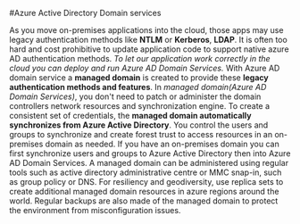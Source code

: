 #Azure Active Directory Domain services

As you move on-premises applications into the cloud, those apps may use legacy authentication methods like **NTLM** or **Kerberos**, **LDAP**. It is often too hard and cost prohibitive to update application code to support native azure AD authentication methods. *To let our application work correctly in the cloud you can deploy and run Azure AD Domain Services.* With Azure AD domain service a **managed domain** is created to provide these **legacy authentication methods and features**.  In *managed domain(Azure AD Domain Services)*, you don't need to patch or administer the domain controllers network resources and synchronization engine. To create a consistent set of credentials, the **managed domain automatically synchronizes from Azure Active Directory**. You control the users and groups to synchronize and create forest trust to access resources in an on-premises domain as needed.
If you have an on-premises domain you can first synchronize users and groups to Azure Active Directory then into Azure AD Domain Services. A managed domain can be administered using regular tools such as active directory administrative centre or MMC snap-in, such as group policy or DNS.
For resiliency and geodiversity, use replica sets to create additional managed domain resources in azure regions around the world. Regular backups are also made of the managed domain to protect the environment from misconfiguration issues.  
